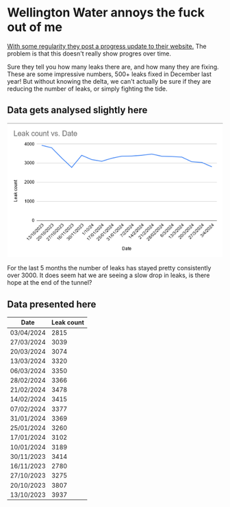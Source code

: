 # Wellington Water annoys the fuck out of me

[With some regularity they post a progress update to their website.](https://www.wellingtonwater.co.nz/resources/topic/water-conservation/leaks/leak-stats/) The problem is that this doesn't really show progres over time.

Sure they tell you how many leaks there are, and how many they are fixing. These are some impressive numbers, 500+ leaks fixed in December last year! But without knowing the delta, we can't actually be sure if they are reducing the number of leaks, or simply fighting the tide.

## Data gets analysed slightly here

![A graph of Wellingtons water leaks over time](resources/img.png)

For the last 5 months the number of leaks has stayed pretty consistently over 3000. It does seem hat we are seeing a slow drop in leaks, is there hope at the end of the tunnel?


## Data presented here

| Date       | Leak count |
|------------|------------|
| 03/04/2024 | 2815       |
| 27/03/2024 | 3039       |
| 20/03/2024 | 3074       |
| 13/03/2024 | 3320       |
| 06/03/2024 | 3350       |
| 28/02/2024 | 3366       |
| 21/02/2024 | 3478       |
| 14/02/2024 | 3415       |
| 07/02/2024 | 3377       |
| 31/01/2024 | 3369       |
| 25/01/2024 | 3260       |
| 17/01/2024 | 3102       |
| 10/01/2024 | 3189       |
| 30/11/2023 | 3414       |
| 16/11/2023 | 2780       |
| 27/10/2023 | 3275       |
| 20/10/2023 | 3807       |
| 13/10/2023 | 3937       |

